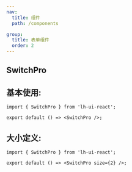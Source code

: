 ```yaml
---
nav:
  title: 组件
  path: /components

group:
  title: 表单组件
  order: 2
---
```


## SwitchPro

## 基本使用:

```tsx
import { SwitchPro } from 'lh-ui-react';

export default () => <SwitchPro />;
```

## 大小定义:

```tsx
import { SwitchPro } from 'lh-ui-react';

export default () => <SwitchPro size={2} />;
```

